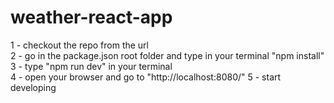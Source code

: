 # weather-react-app

1 - checkout the repo from the url<br>
2 - go in the package.json root folder and type in your terminal "npm install"<br>
3 - type "npm run dev" in your terminal<br>
4 - open your browser and go to "http://localhost:8080/"
5 - start developing<br>
